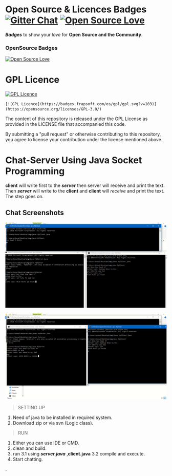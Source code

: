 # Open Source & Licences Badges [![Gitter Chat](https://badges.gitter.im/frapsoft/frapsoft.svg)](https://gitter.im/frapsoft/frapsoft/) [![Open Source Love](https://badges.frapsoft.com/os/v1/open-source.png?v=103)](https://github.com/ellerbrock/open-source-badges/)

***Badges*** to show your *love* for **Open Source and the Community**.

### OpenSource Badges

[![Open Source Love](https://badges.frapsoft.com/os/v1/open-source.png?v=103)](https://github.com/ellerbrock/open-source-badges/)  

# GPL Licence

[![GPL Licence](https://badges.frapsoft.com/os/gpl/gpl.svg?v=103)](https://opensource.org/licenses/GPL-3.0/)

```
[![GPL Licence](https://badges.frapsoft.com/os/gpl/gpl.svg?v=103)](https://opensource.org/licenses/GPL-3.0/)
```

The content of this repository is released under the GPL License as provided in the LICENSE file that accompanied this code.

By submitting a "pull request" or otherwise contributing to this repository, you agree to license your contribution under the license mentioned above.

# Chat-Server Using Java Socket Programming

**client** will write first to the ***server*** then server will receive and print the text. Then ***server*** will write to the **client** and **client** will *receive* and print the text. The step goes on.

## Chat Screenshots

![Image of Chat 1](https://github.com/Knlsharma/Chat-Server-/blob/master/Screenshot%20(67).png)

![Image of Chat 2](https://github.com/Knlsharma/Chat-Server-/blob/master/Screenshot%20(68).png)

> SETTING UP
 1. Need of java to be installed in  required system.
 2. Download zip or via svn (Logic class).
 
> RUN
 1. Either you can use IDE or CMD.
 2. clean and build.
 3. run
    3.1 using ***server.java*** ,**client.java**
    3.2 compile and execute.
 4. Start chatting. 




.
